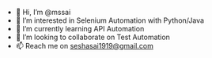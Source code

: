 - 👋 Hi, I’m @mssai
- 👀 I’m interested in Selenium Automation with Python/Java
- 🌱 I’m currently learning API Automation
- 💞️ I’m looking to collaborate on Test Automation
- 📫 Reach me on seshasai1919@gmail.com

<!---
mssai/mssai is a ✨ special ✨ repository because its `README.md` (this file) appears on your GitHub profile.
You can click the Preview link to take a look at your changes.
--->

